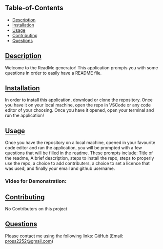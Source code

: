 ## Table-of-Contents
* [Description](#description)
* [Installation](#installation)
* [Usage](#usage)
* [Contributing](#contributing)
* [Questions](#questions)
    
## [Description](#table-of-contents)
Welcome to the ReadMe generator! This application prompts you with some questions in order to easily have a README file.
    
## [Installation](#table-of-contents)
In order to install this application, download or clone the repository. Once you have it on your local machine, open the repo in VSCode or any code editor of your choosing.
Once you have it opened, open your terminal and run the application!
    
## [Usage](#table-of-contents)
Once you have the repository on a local machine, opened in your favourite code editor and ran the application, you will be prompted with a few questions that will be filled in the readme.
These prompts include: Title of the readme, A brief description, steps to install the repo, steps to properly use the repo, a choice to add contributers, a choice to set a licence that was used, and finally your email and github username.
    
### Video for Demonstration:
    
## [Contributing](#table-of-contents)
No Contributers on this project
    
## [Questions](#table-of-contents)
Please contact me using the following links:
[GitHub](https://github.com/SqPR99)
[Email: pross2252@gmail.com)
